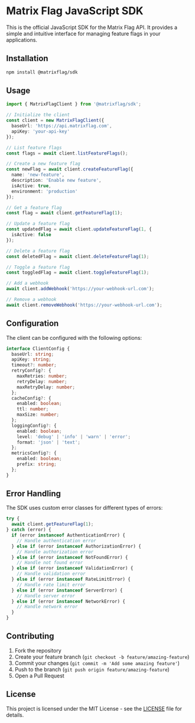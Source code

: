 # Matrix Flag JavaScript SDK

This is the official JavaScript SDK for the Matrix Flag API. It provides a simple and intuitive interface for managing feature flags in your applications.

## Installation

```bash
npm install @matrixflag/sdk
```

## Usage

```typescript
import { MatrixFlagClient } from '@matrixflag/sdk';

// Initialize the client
const client = new MatrixFlagClient({
  baseUrl: 'https://api.matrixflag.com',
  apiKey: 'your-api-key'
});

// List feature flags
const flags = await client.listFeatureFlags();

// Create a new feature flag
const newFlag = await client.createFeatureFlag({
  name: 'new-feature',
  description: 'Enable new feature',
  isActive: true,
  environment: 'production'
});

// Get a feature flag
const flag = await client.getFeatureFlag(1);

// Update a feature flag
const updatedFlag = await client.updateFeatureFlag(1, {
  isActive: false
});

// Delete a feature flag
const deletedFlag = await client.deleteFeatureFlag(1);

// Toggle a feature flag
const toggledFlag = await client.toggleFeatureFlag(1);

// Add a webhook
await client.addWebhook('https://your-webhook-url.com');

// Remove a webhook
await client.removeWebhook('https://your-webhook-url.com');
```

## Configuration

The client can be configured with the following options:

```typescript
interface ClientConfig {
  baseUrl: string;
  apiKey: string;
  timeout?: number;
  retryConfig?: {
    maxRetries: number;
    retryDelay: number;
    maxRetryDelay: number;
  };
  cacheConfig?: {
    enabled: boolean;
    ttl: number;
    maxSize: number;
  };
  loggingConfig?: {
    enabled: boolean;
    level: 'debug' | 'info' | 'warn' | 'error';
    format: 'json' | 'text';
  };
  metricsConfig?: {
    enabled: boolean;
    prefix: string;
  };
}
```

## Error Handling

The SDK uses custom error classes for different types of errors:

```typescript
try {
  await client.getFeatureFlag(1);
} catch (error) {
  if (error instanceof AuthenticationError) {
    // Handle authentication error
  } else if (error instanceof AuthorizationError) {
    // Handle authorization error
  } else if (error instanceof NotFoundError) {
    // Handle not found error
  } else if (error instanceof ValidationError) {
    // Handle validation error
  } else if (error instanceof RateLimitError) {
    // Handle rate limit error
  } else if (error instanceof ServerError) {
    // Handle server error
  } else if (error instanceof NetworkError) {
    // Handle network error
  }
}
```

## Contributing

1. Fork the repository
2. Create your feature branch (`git checkout -b feature/amazing-feature`)
3. Commit your changes (`git commit -m 'Add some amazing feature'`)
4. Push to the branch (`git push origin feature/amazing-feature`)
5. Open a Pull Request

## License

This project is licensed under the MIT License - see the [LICENSE](LICENSE) file for details. 